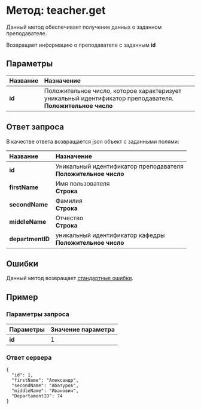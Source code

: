 # Метод: teacher.get<a name="teacher.get"/>

Данный метод обеспечивает получение данных о заданном преподавателе.

Возвращает информацию о преподавателе с заданным **id**

## Параметры

| Название     | Назначение     |
| :------------- | :------------- |
| **id**       | Положительное число, которое характеризует уникальный идентификатор преподавателя.  <br>**Положительное число**

## Ответ запроса
В качестве ответа возвращается json объект с заданными полями:

| Название        | Назначение     |
| :------------- | :------------- |
| **id**               | Уникальный идентификатор преподавателя<br> **Положительное число**
| **firstName**       | Имя пользователя<br>**Строка**
| **secondName**      | Фамилия<br>**Строка**
| **middleName**      | Отчество<br>**Строка**
| **departmentID** | уникальный идентификатор кафедры<br> **Положительное число**


## Ошибки
Данный метод возвращает [стандартные ошибки](#errors).<br>

## Пример

### Параметры запроса
| Параметры | Значение параметра     |
| :------------- | :------------- |
| **id**       | 1       |

### Ответ сервера

```
{
  "id": 1,
  "firstName": "Александр",
  "secondName": "Абатуров",
  "middleName": "Иванович",
  "DepartamentID": 74
}
```
